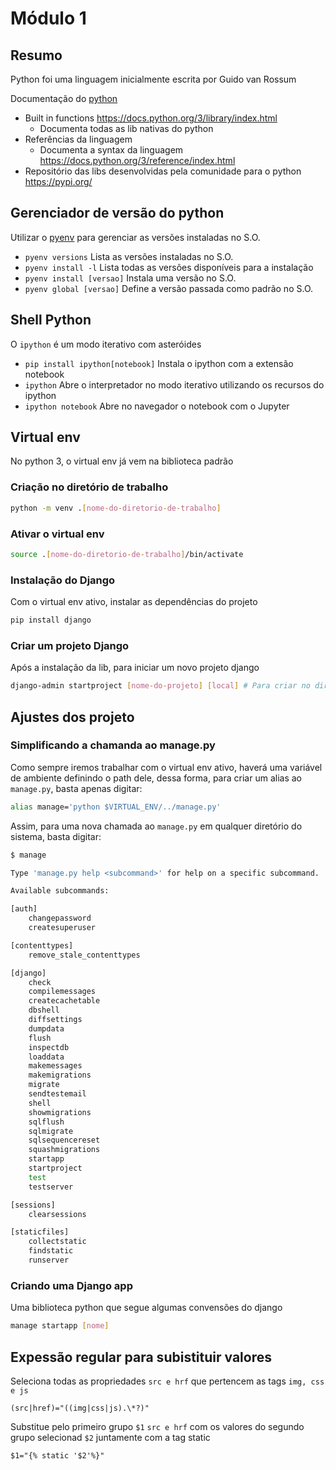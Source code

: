 # Módulo 1

## Resumo

Python foi uma linguagem inicialmente escrita por Guido van Rossum

Documentação do [python](https://docs.python.org)

- Built in functions https://docs.python.org/3/library/index.html
  - Documenta todas as lib nativas do python
- Referências da linguagem
  - Documenta a syntax da linguagem https://docs.python.org/3/reference/index.html
- Repositório das libs desenvolvidas pela comunidade para o python https://pypi.org/

## Gerenciador de versão do python

Utilizar o [pyenv](https://github.com/pyenv/pyenv) para gerenciar as versões instaladas no S.O.

- `pyenv versions` Lista as versões instaladas no S.O.
- `pyenv install -l` Lista todas as versões disponíveis para a instalação
- `pyenv install [versao]` Instala uma versão no S.O.
- `pyenv global [versao]` Define a versão passada como padrão no S.O.

## Shell Python

O `ipython` é um modo iterativo com asteróides

- `pip install ipython[notebook]` Instala o ipython com a extensão notebook
- `ipython` Abre o interpretador no modo iterativo utilizando os recursos do ipython
- `ipython notebook` Abre no navegador o notebook com o Jupyter

## Virtual env

No python 3, o virtual env já vem na biblioteca padrão

### Criação no diretório de trabalho

```bash
python -m venv .[nome-do-diretorio-de-trabalho]
```

### Ativar o virtual env

```bash
source .[nome-do-diretorio-de-trabalho]/bin/activate
```

### Instalação do Django

Com o virtual env ativo, instalar as dependências do projeto

```bash
pip install django
```

### Criar um projeto Django

Após a instalação da lib, para iniciar um novo projeto django

```bash
django-admin startproject [nome-do-projeto] [local] # Para criar no diretório corrente use '.'
```

## Ajustes dos projeto

### Simplificando a chamanda ao manage.py

Como sempre iremos trabalhar com o virtual env ativo, haverá uma variável de ambiente definindo o path dele, dessa forma, para criar um alias ao `manage.py`, basta apenas digitar:

```bash
alias manage='python $VIRTUAL_ENV/../manage.py'
```

Assim, para uma nova chamada ao `manage.py` em qualquer diretório do sistema, basta digitar:

```bash
$ manage

Type 'manage.py help <subcommand>' for help on a specific subcommand.

Available subcommands:

[auth]
    changepassword
    createsuperuser

[contenttypes]
    remove_stale_contenttypes

[django]
    check
    compilemessages
    createcachetable
    dbshell
    diffsettings
    dumpdata
    flush
    inspectdb
    loaddata
    makemessages
    makemigrations
    migrate
    sendtestemail
    shell
    showmigrations
    sqlflush
    sqlmigrate
    sqlsequencereset
    squashmigrations
    startapp
    startproject
    test
    testserver

[sessions]
    clearsessions

[staticfiles]
    collectstatic
    findstatic
    runserver
```

### Criando uma Django app

Uma biblioteca python que segue algumas convensões do django

```bash
manage startapp [nome]
```

## Expessão regular para subistituir valores

Seleciona todas as propriedades `src e hrf` que pertencem as tags `img, css e js`

```regex
(src|href)="((img|css|js).\*?)"
```

Substitue pelo primeiro grupo `$1` `src e hrf` com os valores do segundo grupo selecionad `$2` juntamente com a tag static

```regex
$1="{% static '$2'%}"
```
